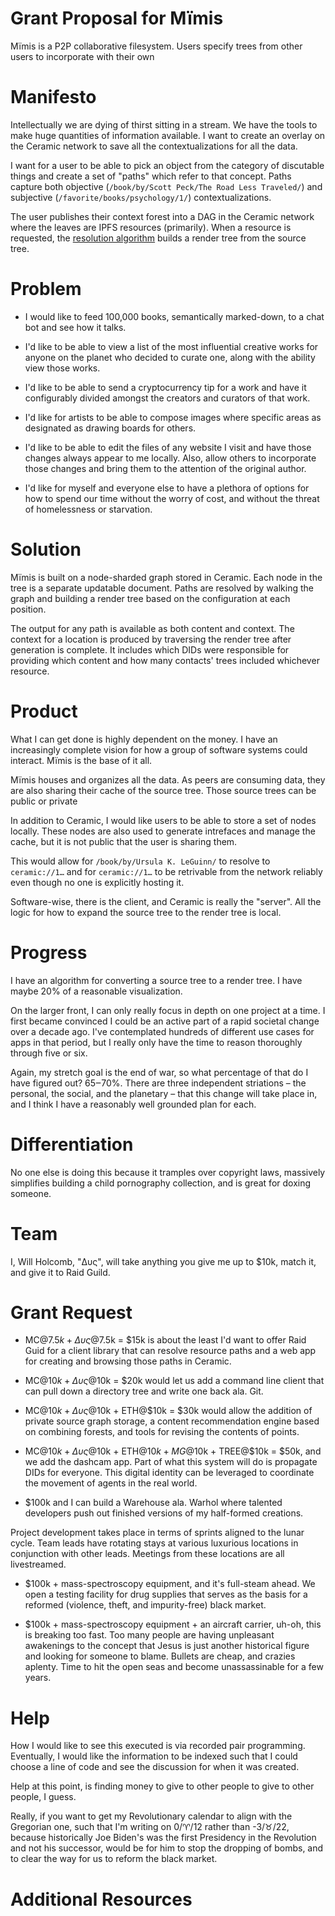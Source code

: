 # Grant Proposal for Mïmis

Mïmis is a P2P collaborative filesystem. Users specify trees from other users to incorporate with their own 

# Manifesto

Intellectually we are dying of thirst sitting in a stream. We have the tools to make huge quantities of information available. I want to create an overlay on the Ceramic network to save all the contextualizations for all the data.

I want for a user to be able to pick an object from the category of discutable things and create a set of "paths" which refer to that concept. Paths capture both objective (`/book/by/Scott Peck/The Road Less Traveled/`) and subjective (`/favorite/books/psychology/1/`) contextualizations.

The user publishes their context forest into a DAG in the Ceramic network where the leaves are IPFS resources (primarily). When a resource is requested, the [resolution algorithm](https://github.com/MetaFam/mimis/#algorithm) builds a render tree from the source tree.

# Problem

* I would like to feed 100,000 books, semantically marked-down, to a chat bot and see how it talks.

* I'd like to be able to view a list of the most influential creative works for anyone on the planet who decided to curate one, along with the ability view those works.

* I'd like to be able to send a cryptocurrency tip for a work and have it configurably divided amongst the creators and curators of that work.

* I'd like for artists to be able to compose images where specific areas as designated as drawing boards for others.

* I'd like to be able to edit the files of any website I visit and have those changes always appear to me locally. Also, allow others to incorporate those changes and bring them to the attention of the original author.

* I'd like for myself and everyone else to have a plethora of options for how to spend our time without the worry of cost, and without the threat of homelessness or starvation. 

# Solution

Mïmis is built on a node-sharded graph stored in Ceramic. Each node in the tree is a separate updatable document. Paths are resolved by walking the graph and building a render tree based on the configuration at each position.

The output for any path is available as both content and context. The context for a location is produced by traversing the render tree after generation is complete. It includes which DIDs were responsible for providing which content and how many contacts' trees included whichever resource.

# Product

What I can get done is highly dependent on the money. I have an increasingly complete vision for how a group of software systems could interact. Mïmis is the base of it all.

Mïmis houses and organizes all the data. As peers are consuming data, they are also sharing their cache of the source tree. Those source trees can be public or private

In addition to Ceramic, I would like users to be able to store a set of nodes locally. These nodes are also used to generate intrefaces and manage the cache, but it is not public that the user is sharing them.

This would allow for `/book/by/Ursula K. LeGuinn/` to resolve to `ceramic://1…` and for `ceramic://1…` to be retrivable from the network reliably even though no one is explicitly hosting it.

Software-wise, there is the client, and Ceramic is really the "server". All the logic for how to expand the source tree to the render tree is local.

# Progress

I have an algorithm for converting a source tree to a render tree. I have maybe 20% of a reasonable visualization.

On the larger front, I can only really focus in depth on one project at a time. I first became convinced I could be an active part of a rapid societal change over a decade ago. I've contemplated hundreds of different use cases for apps in that period, but I really only have the time to reason thoroughly through five or six.

Again, my stretch goal is the end of war, so what percentage of that do I have figured out? 65‒70%. There are three independent striations – the personal, the social, and the planetary – that this change will take place in, and I think I have a reasonably well grounded plan for each.

# Differentiation

No one else is doing this because it tramples over copyright laws, massively simplifies building a child pornography collection, and is great for doxing someone.

# Team

I, Will Holcomb, "Δυς", will take anything you give me up to $10k, match it, and give it to Raid Guild.

# Grant Request

* MC@$7.5k + Δυς@$7.5k = $15k is about the least I'd want to offer Raid Guid for a client library that can resolve resource paths and a web app for creating and browsing those paths in Ceramic.

* MC@$10k + Δυς@$10k = $20k would let us add a command line client that can pull down a directory tree and write one back ala. Git.

* MC@$10k + Δυς@$10k + ETH@$10k = $30k would allow the addition of private source graph storage, a content recommendation engine based on combining forests, and tools for revising the contents of points.

* MC@$10k + Δυς@$10k + ETH@$10k + MG@$10k + TREE@$10k = $50k, and we add the dashcam app. Part of what this system will do is propagate DIDs for everyone. This digital identity can be leveraged to coordinate the movement of agents in the real world.

* $100k and I can build a Warehouse ala. Warhol where talented developers push out finished versions of my half-formed creations.

Project development takes place in terms of sprints aligned to the lunar cycle. Team leads have rotating stays at various luxurious locations in conjunction with other leads. Meetings from these locations are all livestreamed.

* $100k + mass-spectroscopy equipment, and it's full-steam ahead. We open a testing facility for drug supplies that serves as the basis for a reformed (violence, theft, and impurity-free) black market.

* $100k + mass-spectroscopy equipment + an aircraft carrier, uh-oh, this is breaking too fast. Too many people are having unpleasant awakenings to the concept that Jesus is just another historical figure and looking for someone to blame. Bullets are cheap, and crazies aplenty. Time to hit the open seas and become unassassinable for a few years.

# Help

How I would like to see this executed is via recorded pair programming. Eventually, I would like the information to be indexed such that I could choose a line of code and see the discussion for when it was created.

Help at this point, is finding money to give to other people to give to other people, I guess.

Really, if you want to get my Revolutionary calendar to align with the Gregorian one, such that I'm writing on 0/♈/12 rather than -3/♉/22, because historically Joe Biden's was the first Presidency in the Revolution and not his successor, would be for him to stop the dropping of bombs, and to clear the way for us to reform the black market.

# Additional Resources

